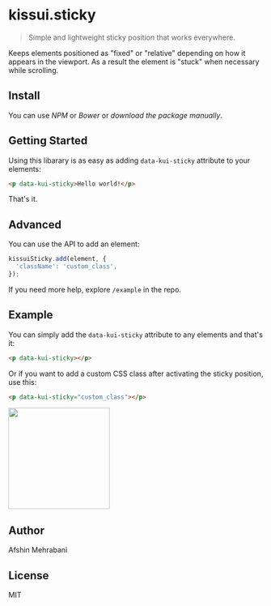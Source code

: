 # kissui.sticky
> Simple and lightweight sticky position that works everywhere.

Keeps elements positioned as "fixed" or "relative" depending on how it appears in the viewport. As a result the element is "stuck" when necessary while scrolling.

## Install

You can use *NPM* or *Bower* or *download the package manually*.

## Getting Started

Using this libarary is as easy as adding `data-kui-sticky` attribute to your elements:

```html
<p data-kui-sticky>Hello world!</p>
```

That's it.

## Advanced

You can use the API to add an element:

```js
kissuiSticky.add(element, {
  'className': 'custom_class',
});
```

If you need more help, explore `/example` in the repo.

## Example 

You can simply add the `data-kui-sticky` attribute to any elements and that's it:

```html
<p data-kui-sticky></p>
```

Or if you want to add a custom CSS class after activating the sticky position, use this:

```html
<p data-kui-sticky="custom_class"></p>
```

<img src='http://wanna-joke.com/wp-content/uploads/2013/04/cool-cat.gif' width="200" />

## Author
Afshin Mehrabani

## License
MIT
